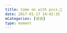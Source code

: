 ```yaml
---
title: Come on with pics.🌚
date: 2017-01-17 14:42:35
mCategories: [说说]
type: moment
---
```


<div id="pics-20170117144235"></div>

<script>
var data = [
    {"link": "2017-01-17_000010.jpeg", "type": "shuoshuo"},
    {"link": "2017-01-17_000012.jpeg", "type": "shuoshuo"}
];
picsRender(data, "pics-20170117144235");
</script>
